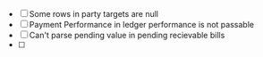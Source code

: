 - [ ] Some rows in party targets are null
- [ ] Payment Performance in ledger performance is not passable
- [ ] Can't parse pending value in pending recievable bills
- [ ] 